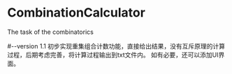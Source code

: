 # CombinationCalculator
The task of the combinatorics 

#--version 1.1
初步实现重集组合计数功能，直接给出结果，没有互斥原理的计算过程，后期考虑完善，将计算过程输出到txt文件内。
如有必要，还可以添加UI界面。
